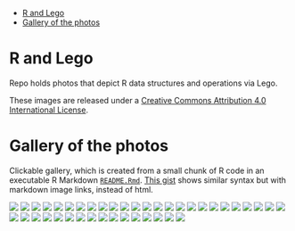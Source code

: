 
-   [R and Lego](#r-and-lego)
-   [Gallery of the photos](#gallery-of-the-photos)

<!-- README.md is generated from README.Rmd. Please edit that file -->
R and Lego
==========

Repo holds photos that depict R data structures and operations via Lego.

These images are released under a [Creative Commons Attribution 4.0 International License](https://creativecommons.org/licenses/by/4.0/).

Gallery of the photos
=====================

Clickable gallery, which is created from a small chunk of R code in an executable R Markdown [`README.Rmd`](README.Rmd). [This gist](https://gist.github.com/jennybc/0239f65633e09df7e5f4) shows similar syntax but with markdown image links, instead of html.

<a href="lego-data-structures - 3.jpg"><img src="lego-data-structures - 3-smaller.jpg"></a> <a href="lego-data-structures - 4.jpg"><img src="lego-data-structures - 4-smaller.jpg"></a> <a href="lego-rstats - 1 (1).jpg"><img src="lego-rstats - 1 (1)-smaller.jpg"></a> <a href="lego-rstats - 1.jpg"><img src="lego-rstats - 1-smaller.jpg"></a> <a href="lego-rstats - 10.jpg"><img src="lego-rstats - 10-smaller.jpg"></a> <a href="lego-rstats - 11.jpg"><img src="lego-rstats - 11-smaller.jpg"></a> <a href="lego-rstats - 12.jpg"><img src="lego-rstats - 12-smaller.jpg"></a> <a href="lego-rstats - 13.jpg"><img src="lego-rstats - 13-smaller.jpg"></a> <a href="lego-rstats - 14.jpg"><img src="lego-rstats - 14-smaller.jpg"></a> <a href="lego-rstats - 15.jpg"><img src="lego-rstats - 15-smaller.jpg"></a> <a href="lego-rstats - 16.jpg"><img src="lego-rstats - 16-smaller.jpg"></a> <a href="lego-rstats - 17.jpg"><img src="lego-rstats - 17-smaller.jpg"></a> <a href="lego-rstats - 18.jpg"><img src="lego-rstats - 18-smaller.jpg"></a> <a href="lego-rstats - 19.jpg"><img src="lego-rstats - 19-smaller.jpg"></a> <a href="lego-rstats - 2 (1).jpg"><img src="lego-rstats - 2 (1)-smaller.jpg"></a> <a href="lego-rstats - 2.jpg"><img src="lego-rstats - 2-smaller.jpg"></a> <a href="lego-rstats - 20.jpg"><img src="lego-rstats - 20-smaller.jpg"></a> <a href="lego-rstats - 21.jpg"><img src="lego-rstats - 21-smaller.jpg"></a> <a href="lego-rstats - 22.jpg"><img src="lego-rstats - 22-smaller.jpg"></a> <a href="lego-rstats - 23.jpg"><img src="lego-rstats - 23-smaller.jpg"></a> <a href="lego-rstats - 24.jpg"><img src="lego-rstats - 24-smaller.jpg"></a> <a href="lego-rstats - 25.jpg"><img src="lego-rstats - 25-smaller.jpg"></a> <a href="lego-rstats - 26.jpg"><img src="lego-rstats - 26-smaller.jpg"></a> <a href="lego-rstats - 27.jpg"><img src="lego-rstats - 27-smaller.jpg"></a> <a href="lego-rstats - 28.jpg"><img src="lego-rstats - 28-smaller.jpg"></a> <a href="lego-rstats - 29.jpg"><img src="lego-rstats - 29-smaller.jpg"></a> <a href="lego-rstats - 3 (1).jpg"><img src="lego-rstats - 3 (1)-smaller.jpg"></a> <a href="lego-rstats - 3.jpg"><img src="lego-rstats - 3-smaller.jpg"></a> <a href="lego-rstats - 30.jpg"><img src="lego-rstats - 30-smaller.jpg"></a> <a href="lego-rstats - 31.jpg"><img src="lego-rstats - 31-smaller.jpg"></a> <a href="lego-rstats - 32.jpg"><img src="lego-rstats - 32-smaller.jpg"></a> <a href="lego-rstats - 33.jpg"><img src="lego-rstats - 33-smaller.jpg"></a> <a href="lego-rstats - 34.jpg"><img src="lego-rstats - 34-smaller.jpg"></a> <a href="lego-rstats - 35.jpg"><img src="lego-rstats - 35-smaller.jpg"></a> <a href="lego-rstats - 4 (1).jpg"><img src="lego-rstats - 4 (1)-smaller.jpg"></a> <a href="lego-rstats - 4.jpg"><img src="lego-rstats - 4-smaller.jpg"></a> <a href="lego-rstats - 5.jpg"><img src="lego-rstats - 5-smaller.jpg"></a> <a href="lego-rstats - 6.jpg"><img src="lego-rstats - 6-smaller.jpg"></a> <a href="lego-rstats - 7.jpg"><img src="lego-rstats - 7-smaller.jpg"></a> <a href="lego-rstats - 8.jpg"><img src="lego-rstats - 8-smaller.jpg"></a> <a href="lego-rstats - 9.jpg"><img src="lego-rstats - 9-smaller.jpg"></a>
